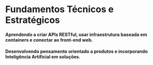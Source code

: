 # Fundamentos Técnicos e Estratégicos
#### Aprendendo a criar APIs RESTful, usar infraestrutura baseada em containers e conectar ao front-end web. 
#### Desenvolvendo pensamento orientado a produtos e incorporando Inteligência Artificial em soluções.
